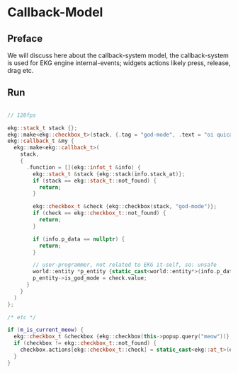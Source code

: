 # Callback-Model

## Preface

We will discuss here about the callback-system model, the callback-system is used for EKG engine internal-events; widgets actions likely press, release, drag etc.

## Run

```cpp

// 120fps

ekg::stack_t stack {};
ekg::make<ekg::checkbox_t>(stack, {.tag = "god-mode", .text = "oi quica aqui pra ficar gowd mode"});
ekg::callback_t &my {
  ekg::make<ekg::callback_t>(
    stack,
    {
      .function = [](ekg::infot_t &info) {
        ekg::stack_t &stack {ekg::stack(info.stack_at)};
        if (stack == ekg::stack_t::not_found) {
          return;
        }

        ekg::checkbox_t &check {ekg::checkbox(stack, "god-mode")};
        if (check == ekg::checkbox_t::not_found) {
          return;
        }

        if (info.p_data == nullptr) {
          return;
        } 

        // user-programmer, not related to EKG it-self, so: unsafe
        world::entity *p_entity {static_cast<world::entity*>(info.p_data)};
        p_entity->is_god_mode = check.value;
      }
    }
  )
};

/* etc */

if (m_is_current_meow) {
  ekg::checkbox_t &checkbox {ekg::checkbox(this->popup.query("meow"))};
  if (checkbox != ekg::checkbox_t::not_found) {
    checkbox.actions[ekg::checkbox_t::check] = static_cast<ekg::at_t>(ekg::callback(stack, "god-mode"));
  }
}
```


